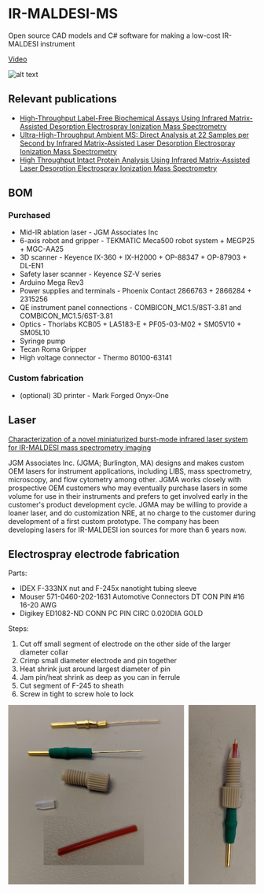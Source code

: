 # IR-MALDESI-MS
Open source CAD models and C# software for making a low-cost IR-MALDESI instrument

[Video](https://github.com/abbvie-external/IR-MALDESI-MS/tree/main/Media/6-axisRobot.mp4)

![alt text](../main/Media/3DModel.png "3D Model")


## Relevant publications

* [High-Throughput Label-Free Biochemical Assays Using Infrared Matrix-Assisted Desorption Electrospray Ionization Mass Spectrometry](https://doi.org/10.1021/acs.analchem.1c00737)
* [Ultra-High-Throughput Ambient MS: Direct Analysis at 22 Samples per Second by Infrared Matrix-Assisted Laser Desorption Electrospray Ionization Mass Spectrometry](https://doi.org/10.1021/acs.analchem.1c04605)
* [High Throughput Intact Protein Analysis Using Infrared Matrix-Assisted Laser Desorption Electrospray Ionization Mass Spectrometry](https://doi.org/10.1101/2021.11.08.467755)

## BOM

### Purchased
* Mid-IR ablation laser - JGM Associates Inc
* 6-axis robot and gripper - TEKMATIC Meca500 robot system + MEGP25 + MGC-AA25
* 3D scanner - Keyence IX-360 + IX-H2000 + OP-88347 + OP-87903 + DL-EN1
* Safety laser scanner - Keyence SZ-V series
* Arduino Mega Rev3
* Power supplies and terminals - Phoenix Contact 2866763 +  2866284 + 2315256
* QE instrument panel connections - COMBICON_MC1.5/8ST-3.81 and COMBICON_MC1.5/6ST-3.81 
* Optics - Thorlabs KCB05 + LA5183-E + PF05-03-M02 + SM05V10 + SM05L10
* Syringe pump
* Tecan Roma Gripper
* High voltage connector - Thermo 80100-63141

### Custom fabrication
* (optional) 3D printer - Mark Forged Onyx-One

## Laser

[Characterization of a novel miniaturized burst-mode infrared laser system for IR-MALDESI mass spectrometry imaging](https://doi.org/10.1007/s00216-018-0918-9)

JGM Associates Inc. (JGMA; Burlington, MA) designs and makes custom OEM lasers for instrument applications, including LIBS, mass spectrometry, microscopy, and flow cytometry among other. JGMA works closely with prospective OEM customers who may eventually purchase lasers in some volume for use in their instruments and prefers to get involved early in the customer's product development cycle. JGMA may be willing to provide a loaner laser, and do customization NRE, at no charge to the customer during development of a first custom prototype. The company has been developing lasers for IR-MALDESI ion sources for more than 6 years now.

## Electrospray electrode fabrication

Parts:
* IDEX F-333NX nut and F-245x nanotight tubing sleeve
* Mouser 571-0460-202-1631 Automotive Connectors DT CON PIN #16 16-20 AWG
* Digikey ED1082-ND CONN PC PIN CIRC 0.020DIA GOLD

Steps:
1) Cut off small segment of electrode on the other side of the larger diameter collar
2) Crimp small diameter electrode and pin together
3) Heat shrink just around largest diameter of pin
4) Jam pin/heat shrink as deep as you can in ferrule
5) Cut segment of F-245 to sheath
6) Screw in tight to screw hole to lock

![Electrode](https://github.com/abbvie-external/IR-MALDESI-MS/blob/master/Media/ElectrodeFab.png)
